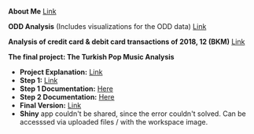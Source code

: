 **About Me**  [Link](mina_silahtaroglu_assignment1.html)


**ODD Analysis** (Includes visualizations for the ODD data) [Link](mina_odd.html)


**Analysis of credit card & debit card transactions of 2018, 12 (BKM)** [Link](mina_bkm.html)


**The final project: The Turkish Pop Music Analysis**
- **Project Explanation:** [Link](Spotify_Analysis.html)
- **Step 1:** [Link](Spotify_mina.html)
- **Step 1 Documentation:** [Here](Spotify_v0.pdf)
- **Step 2 Documentation:** [Here](Spotify_Mina_Umre_v1.pdf)
- **Final Version:** [Link](mina_son.html) 
- **Shiny** app couldn't be shared, since the error couldn't solved. 
    Can be accesssed via uploaded files / with the workspace image.
